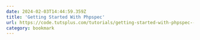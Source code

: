 ```yaml
---
date: 2024-02-03T14:44:59.359Z
title: 'Getting Started With Phpspec'
url: https://code.tutsplus.com/tutorials/getting-started-with-phpspec--cms-20919
category: bookmark
---
```

